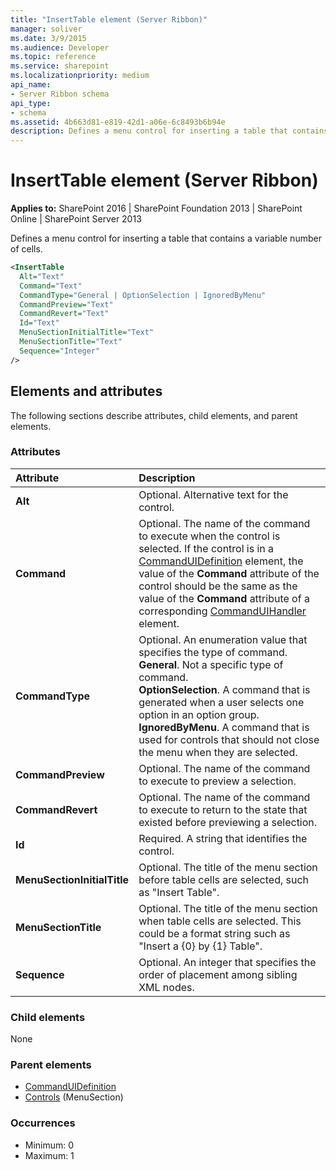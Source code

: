 ```yaml
---
title: "InsertTable element (Server Ribbon)"
manager: soliver
ms.date: 3/9/2015
ms.audience: Developer
ms.topic: reference
ms.service: sharepoint
ms.localizationpriority: medium
api_name:
- Server Ribbon schema
api_type:
- schema
ms.assetid: 4b663d81-e819-42d1-a06e-6c8493b6b94e
description: Defines a menu control for inserting a table that contains a variable number of cells.
---
```


# InsertTable element (Server Ribbon)

**Applies to:** SharePoint 2016 | SharePoint Foundation 2013 | SharePoint Online | SharePoint Server 2013
  
Defines a menu control for inserting a table that contains a variable number of cells.
  
```XML
<InsertTable
  Alt="Text"
  Command="Text"
  CommandType="General | OptionSelection | IgnoredByMenu"
  CommandPreview="Text"
  CommandRevert="Text"
  Id="Text"
  MenuSectionInitialTitle="Text"
  MenuSectionTitle="Text"
  Sequence="Integer"
/>
```

## Elements and attributes

The following sections describe attributes, child elements, and parent elements.

### Attributes

|**Attribute**|**Description**|
|:-----|:-----|
|**Alt** <br/> |Optional. Alternative text for the control.  <br/> |
|**Command** <br/> |Optional. The name of the command to execute when the control is selected. If the control is in a [CommandUIDefinition](commanduidefinition-element.md) element, the value of the **Command** attribute of the control should be the same as the value of the **Command** attribute of a corresponding [CommandUIHandler](commanduihandler-element.md) element.  <br/> |
|**CommandType** <br/> | Optional. An enumeration value that specifies the type of command.  <br/> **General**. Not a specific type of command.  <br/> **OptionSelection**. A command that is generated when a user selects one option in an option group.  <br/> **IgnoredByMenu**. A command that is used for controls that should not close the menu when they are selected.  <br/> |
|**CommandPreview** <br/> |Optional. The name of the command to execute to preview a selection.  <br/> |
|**CommandRevert** <br/> |Optional. The name of the command to execute to return to the state that existed before previewing a selection.  <br/> |
|**Id** <br/> |Required. A string that identifies the control.  <br/> |
|**MenuSectionInitialTitle** <br/> |Optional. The title of the menu section before table cells are selected, such as "Insert Table".  <br/> |
|**MenuSectionTitle** <br/> |Optional. The title of the menu section when table cells are selected. This could be a format string such as "Insert a {0} by {1} Table".  <br/> |
|**Sequence** <br/> |Optional. An integer that specifies the order of placement among sibling XML nodes.  <br/> |
   
### Child elements

None
  
### Parent elements

- [CommandUIDefinition](commanduidefinition-element.md) 
- [Controls](controls-element-menusection.md) (MenuSection)  
   
### Occurrences

- Minimum: 0
- Maximum: 1  
   


